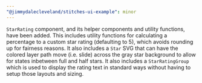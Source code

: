 ```yaml
---
"@jimmydalecleveland/stitches-ui-example": minor
---
```


`StarRating` component, and its helper components and utility functions, have been added. This includes utility functions for calculating a percentage to a custom star rating (defaulting to 5), which avoids rounding up for fairness reasons. It also includes a `Star` SVG that can have the colored layer path move (i.e. slide) across the gray star background to allow for states inbetween full and half stars. It also includes a `StarRatingGroup` which is used to display the rating text in standard ways without having to setup those layouts and sizing.
